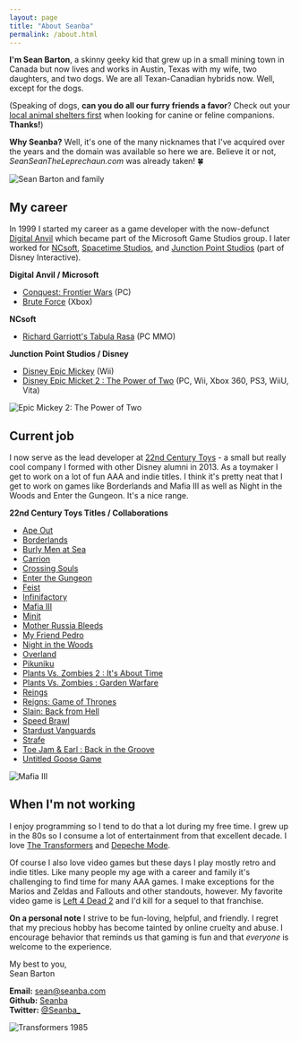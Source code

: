 ```yaml
---
layout: page
title: "About Seanba"
permalink: /about.html
---
```

**I'm Sean Barton**, a skinny geeky kid that grew up in a small mining town in Canada but now lives and works in Austin, Texas with my wife, two daughters, and two dogs.
We are all Texan-Canadian hybrids now. Well, except for the dogs.

(Speaking of dogs, **can you do all our furry friends a favor**? Check out your [local animal shelters first](https://theshelterpetproject.org/) when looking for canine or feline companions. **Thanks!**)

**Why Seanba?** Well, it's one of the many nicknames that I've acquired over the years and the domain was available so here we are. Believe it or not, *SeanSeanTheLeprechaun.com* was already taken! :four_leaf_clover:

<img src="assets/images/family/barton-family-2015.jpg" alt="Sean Barton and family" class="u-full-width"/>

## My career

In 1999 I started my career as a game developer with the now-defunct [Digital Anvil](https://en.wikipedia.org/wiki/Digital_Anvil) 
which became part of the Microsoft Game Studios group.
I later worked for [NCsoft](https://en.wikipedia.org/wiki/NCSoft), 
[Spacetime Studios](https://en.wikipedia.org/wiki/Spacetime_Studios), 
and [Junction Point Studios](https://en.wikipedia.org/wiki/Junction_Point_Studios) (part of Disney Interactive).

**Digital Anvil / Microsoft**
  * [Conquest: Frontier Wars](https://en.wikipedia.org/wiki/Conquest:_Frontier_Wars) (PC)
  * [Brute Force](https://en.wikipedia.org/wiki/Brute_Force_(video_game)) (Xbox)

**NCsoft**
  * [Richard Garriott's Tabula Rasa](https://en.wikipedia.org/wiki/Tabula_Rasa_(video_game)) (PC MMO)

**Junction Point Studios / Disney**
 * [Disney Epic Mickey](https://en.wikipedia.org/wiki/Epic_Mickey) (Wii)
 * [Disney Epic Micket 2 : The Power of Two](https://en.wikipedia.org/wiki/Epic_Mickey_2:_The_Power_of_Two) (PC, Wii, Xbox 360, PS3, WiiU, Vita)

<img src="assets/images/games/epic-mickey-2-banner.jpg" alt="Epic Mickey 2: The Power of Two" class="u-full-width"/>

## Current job

I now serve as the lead developer at [22nd Century Toys](http://www.22ndcenturytoys.com/) - a small but really cool company I formed with other Disney alumni in 2013.
As a toymaker I get to work on a lot of fun AAA and indie titles. I think it's pretty neat that I get to work on games like Borderlands and Mafia III as well as
Night in the Woods and Enter the Gungeon. It's a nice range.

**22nd Century Toys Titles / Collaborations**
 * [Ape Out](https://en.wikipedia.org/wiki/Ape_Out)
 * [Borderlands](https://en.wikipedia.org/wiki/Borderlands_(video_game))
 * [Burly Men at Sea](https://burlymenatsea.com)
 * [Carrion](https://en.wikipedia.org/wiki/Carrion_(video_game))
 * [Crossing Souls](https://en.wikipedia.org/wiki/Crossing_Souls)
 * [Enter the Gungeon](https://en.wikipedia.org/wiki/Enter_the_Gungeon)
 * [Feist](https://en.wikipedia.org/wiki/Feist_(video_game))
 * [Infinifactory](https://en.wikipedia.org/wiki/Infinifactory)
 * [Mafia III](https://en.wikipedia.org/wiki/Mafia_III)
 * [Minit](https://en.wikipedia.org/wiki/Minit_(video_game))
 * [Mother Russia Bleeds](https://en.wikipedia.org/wiki/Mother_Russia_Bleeds)
 * [My Friend Pedro](https://en.wikipedia.org/wiki/My_Friend_Pedro)
 * [Night in the Woods](https://en.wikipedia.org/wiki/Night_in_the_Woods)
 * [Overland](https://en.wikipedia.org/wiki/Overland_(video_game))
 * [Pikuniku](https://en.wikipedia.org/wiki/Pikuniku)
 * [Plants Vs. Zombies 2 : It's About Time](https://en.wikipedia.org/wiki/Plants_vs._Zombies_2:_It%27s_About_Time)
 * [Plants Vs. Zombies : Garden Warfare](https://en.wikipedia.org/wiki/Plants_vs._Zombies:_Garden_Warfare)
 * [Reings](https://en.wikipedia.org/wiki/Reigns_(video_game))
 * [Reigns: Game of Thrones](https://en.wikipedia.org/wiki/Reigns:_Game_of_Thrones)
 * [Slain: Back from Hell](https://en.wikipedia.org/wiki/Slain!)
 * [Speed Brawl](http://speedbrawl.com/)
 * [Stardust Vanguards](https://store.playstation.com/en-us/product/UP1200-CUSA03731_00-0000000000000000)
 * [Strafe](https://en.wikipedia.org/wiki/Strafe_(video_game))
 * [Toe Jam & Earl : Back in the Groove](https://en.wikipedia.org/wiki/ToeJam_%26_Earl:_Back_in_the_Groove)
 * [Untitled Goose Game](https://en.wikipedia.org/wiki/Untitled_Goose_Game)

<img src="assets/images/games/mafia-3-banner.jpg" alt="Mafia III" class="u-full-width"/>

## When I'm not working

I enjoy programming so I tend to do that a lot during my free time. I grew up in the 80s so I consume a lot of entertainment from that excellent decade.
I love [The Transformers](https://en.wikipedia.org/wiki/Transformers:_Generation_1) and [Depeche Mode](https://en.wikipedia.org/wiki/Depeche_Mode).

Of course I also love video games but these days I play mostly retro and indie titles.
Like many people my age with a career and family it's challenging to find time for many AAA games. I make exceptions for the Marios and Zeldas and Fallouts and other standouts, however.
My favorite video game is [Left 4 Dead 2](https://en.wikipedia.org/wiki/Left_4_Dead_2) and I'd kill for a sequel to that franchise.

**On a personal note** I strive to be fun-loving, helpful, and friendly. I regret that my precious hobby has become tainted by online cruelty and abuse. I encourage 
behavior that reminds us that gaming is fun and that *everyone* is welcome to the experience.

My best to you,  
Sean Barton

**Email:** [sean@seanba.com](mailto:sean@seanba.com)  
**Github:** [Seanba](https://github.com/Seanba)  
**Twitter:** [@Seanba_](https://twitter.com/seanba_)  


<img src="assets/images/transformers-85-decep.jpg" alt="Transformers 1985" class="u-full-width"/>

